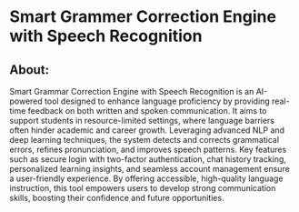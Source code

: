 # Smart Grammer Correction Engine with Speech Recognition

## About:
Smart Grammar Correction Engine with Speech Recognition is an AI-powered tool designed to enhance language proficiency by providing real-time feedback on both written and spoken communication. It aims to support students in resource-limited settings, where language barriers often hinder academic and career growth. Leveraging advanced NLP and deep learning techniques, the system detects and corrects grammatical errors, refines pronunciation, and improves speech patterns. Key features such as secure login with two-factor authentication, chat history tracking, personalized learning insights, and seamless account management ensure a user-friendly experience. By offering accessible, high-quality language instruction, this tool empowers users to develop strong communication skills, boosting their confidence and future opportunities.
